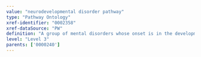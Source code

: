 ```yaml
---
value: "neurodevelopmental disorder pathway"
type: "Pathway Ontology"
xref-identifier: "0002358"
xref-dataSource: "PW"
definition: "A group of mental disorders whose onset is in the developmental period."
level: "Level 3"
parents: ['0000240']
---
```

